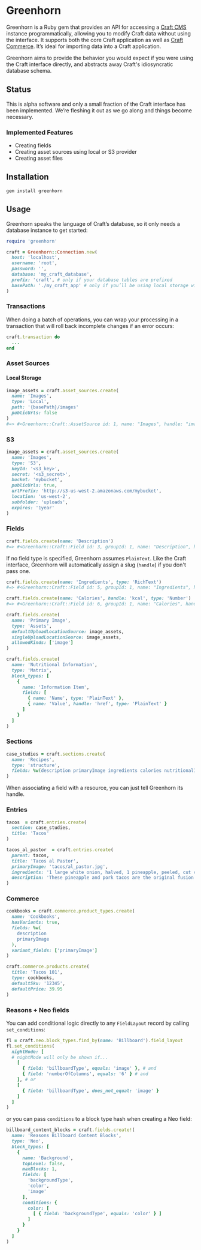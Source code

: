 # Greenhorn
Greenhorn is a Ruby gem that provides an API for accessing a [Craft CMS](https://craftcms.com) instance programmatically, allowing you to modify Craft data without using the interface. It supports both the core Craft application as well as [Craft Commerce](https://craftcommerce.com/). It’s ideal for importing data into a Craft application.

Greenhorn aims to provide the behavior you would expect if you were using the Craft interface directly, and abstracts away Craft's idiosyncratic database schema.

## Status
This is alpha software and only a small fraction of the Craft interface has been implemented. We’re fleshing it out as we go along and things become necessary.

### Implemented Features
* Creating fields
* Creating asset sources using local or S3 provider
* Creating asset files

## Installation
```
gem install greenhorn
```

## Usage
Greenhorn speaks the language of Craft’s database, so it only needs a database instance to get started:

```ruby
require 'greenhorn'

craft = Greenhorn::Connection.new(
  host: 'localhost',
  username: 'root',
  password: '',
  database: 'my_craft_database',
  prefix: 'craft', # only if your database tables are prefixed
  basePath: './my_craft_app' # only if you’ll be using local storage with {basePath}
)
```

### Transactions
When doing a batch of operations, you can wrap your processing in a transaction that will roll back incomplete changes if an error occurs:

```ruby
craft.transaction do
  ...
end
```

### Asset Sources
#### Local Storage
```ruby
image_assets = craft.asset_sources.create(
  name: 'Images',
  type: 'Local',
  path: '{basePath}/images'
  publicUrls: false
)
#=> #<Greenhorn::Craft::AssetSource id: 1, name: "Images", handle: "images", type: "Local", settings: {"publicUrls"=>false, "path"=>"{basePath}/images"}, sortOrder: nil, fieldLayoutId: 6, dateCreated: "2016-08-04 22:26:59", dateUpdated: "2016-08-04 22:26:59", uid: "70fc2f23-4a47-91cc-faa0-dc1aba2914cf">
```

### S3
```ruby
image_assets = craft.asset_sources.create(
  name: 'Images',
  type: 'S3',
  keyId: '<s3_key>',
  secret: '<s3_secret>',
  bucket: 'mybucket',
  publicUrls: true,
  urlPrefix: 'http://s3-us-west-2.amazonaws.com/mybucket',
  location: 'us-west-2',
  subfolder: 'uploads',
  expires: '1year'
)
```

### Fields
```ruby
craft.fields.create(name: 'Description')
#=> #<Greenhorn::Craft::Field id: 3, groupId: 1, name: "Description", handle: "description", context: "global", instructions: nil, translatable: false, type: "PlainText", settings: {"placeholder"=>"", "maxLength"=>"", "multiline"=>"", "initialRows"=>"4"}, dateCreated: "2016-08-04 22:19:02", dateUpdated: "2016-08-04 22:19:02", uid: "f98f4548-492e-0321-f01b-20051230d1a2">
```

If no field type is specified, Greenhorn assumes `PlainText`. Like the Craft interface, Greenhorn will automatically assign a slug (`handle`) if you don't pass one.

```ruby
craft.fields.create(name: 'Ingredients', type: 'RichText')
#=> #<Greenhorn::Craft::Field id: 5, groupId: 1, name: "Ingredients", handle: "ingredients", context: "global", instructions: nil, translatable: false, type: "RichText", settings: {"configFig"=>"", "availableAssetSources"=>"*", "availableTransforms"=>"*", "cleanupHtml"=>"1", "purifyHtml"=>"1", "columnType"=>"text"}, dateCreated: "2016-08-04 22:23:00", dateUpdated: "2016-08-04 22:23:00", uid: "5e8d04e1-0c30-a74d-c78e-04baa566c9de">
```

```ruby
craft.fields.create(name: 'Calories', handle: 'kcal', type: 'Number')
#=> #<Greenhorn::Craft::Field id: 6, groupId: 1, name: "Calories", handle: "kcal", context: "global", instructions: nil, translatable: false, type: "Number", settings: {"min"=>"0", "max"=>"", "decimals"=>"0"}, dateCreated: "2016-08-04 22:23:49", dateUpdated: "2016-08-04 22:23:49", uid: "2d4e25f1-b29b-cc2d-b8f8-ba2e7326d887">
```

```ruby
craft.fields.create(
  name: 'Primary Image',
  type: 'Assets',
  defaultUploadLocationSource: image_assets,
  singleUploadLocationSource: image_assets,
  allowedKinds: ['image']
)
```

```ruby
craft.fields.create(
  name: 'Nutritional Information',
  type: 'Matrix',
  block_types: [
    {
      name: 'Information Item',
      fields: [
        { name: 'Name', type: 'PlainText' },
        { name: 'Value', handle: 'href', type: 'PlainText' }
      ]
    }
  ]
)
```

### Sections
```ruby
case_studies = craft.sections.create(
  name: 'Recipes',
  type: 'structure',
  fields: %w(description primaryImage ingredients calories nutritionalInformation)
)
```
When associating a field with a resource, you can just tell Greenhorn its handle.

### Entries
```ruby
tacos  = craft.entries.create(
  section: case_studies,
  title: 'Tacos'
)

tacos_al_pastor  = craft.entries.create(
  parent: tacos,
  title: 'Tacos al Pastor',
  primaryImage: 'tacos/al_pastor.jpg',
  ingredients: '1 large white onion, halved, 1 pineapple, peeled, cut crosswise into 1/2-inch-thick rounds, 1/2 cup fresh orange juice…',
  description: 'These pineapple and pork tacos are the original fusion food—a cross between Middle Eastern shawarma and the guajillo-rubbed grilled pork…'
)
```

### Commerce
```ruby
cookbooks = craft.commerce.product_types.create(
  name: 'Cookbooks',
  hasVariants: true,
  fields: %w(
    description
    primaryImage
  ),
  variant_fields: ['primaryImage']
)

craft.commerce.products.create(
  title: 'Tacos 101',
  type: cookbooks,
  defaultSku: '12345',
  defaultPrice: 39.95
)
```

### Reasons + Neo fields
You can add conditional logic directly to any `FieldLayout` record by calling `set_conditions`:

```ruby
fl = craft.neo.block_types.find_by(name: 'Billboard').field_layout
fl.set_conditions(
  nightMode: [
  # nightMode will only be shown if...
    [
      { field: 'billboardType', equals: 'image' }, # and
      { field: 'numberOfColumns', equals: '6' } # and
    ], # or
    [
      { field: 'billboardType', does_not_equal: 'image' }
    ]
  ]
)
```

or you can pass `conditions` to a block type hash when creating a Neo field:

```ruby
billboard_content_blocks = craft.fields.create!(
  name: 'Reasons Billboard Content Blocks',
  type: 'Neo',
  block_types: [
    {
      name: 'Background',
      topLevel: false,
      maxBlocks: 1,
      fields: [
        'backgroundType',
        'color',
        'image'
      ],
      conditions: {
        color: [
          [ { field: 'backgroundType', equals: 'color' } ]
        ]
      }
    }
  ]
)
```
